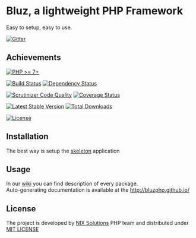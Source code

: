 Bluz, a lightweight PHP Framework
=================================
Easy to setup, easy to use.

[![Gitter](https://badges.gitter.im/Join%20Chat.svg)](https://gitter.im/bluzphp/main)

## Achievements
[![PHP >= 7+](https://img.shields.io/badge/php-%3E%3D%207-8892BF.svg?style=flat)](https://php.net/)

[![Build Status](https://img.shields.io/travis/bluzphp/framework/master.svg?style=flat)](https://travis-ci.org/bluzphp/framework)
[![Dependency Status](https://www.versioneye.com/php/bluzphp:framework/badge.png)](https://www.versioneye.com/php/bluzphp:framework)

[![Scrutinizer Code Quality](https://scrutinizer-ci.com/g/bluzphp/framework/badges/quality-score.png?s=4fb36e6e0c742699777d2586ed14a0063a55ca62)](https://scrutinizer-ci.com/g/bluzphp/framework/)
[![Coverage Status](https://img.shields.io/coveralls/bluzphp/framework/master.svg?style=flat)](https://coveralls.io/r/bluzphp/framework?branch=master)

[![Latest Stable Version](https://poser.pugx.org/bluzphp/framework/v/stable.png)](https://packagist.org/packages/bluzphp/framework)
[![Total Downloads](https://poser.pugx.org/bluzphp/framework/downloads.png)](https://packagist.org/packages/bluzphp/framework)

[![License](https://poser.pugx.org/bluzphp/framework/license.svg)](https://packagist.org/packages/bluzphp/framework)

## Installation

The best way is setup the [skeleton][1] application

## Usage

In our [wiki][2] you can find description of every package.  
Auto-generating documentation is available at the http://bluzphp.github.io/

## License

The project is developed by [NIX Solutions][3] PHP team and distributed under [MIT LICENSE][4]

[1]: https://github.com/bluzphp/skeleton
[2]: https://github.com/bluzphp/framework/wiki
[3]: http://nixsolutions.com
[4]: https://raw.github.com/bluzphp/framework/master/LICENSE.md

